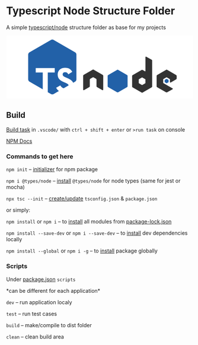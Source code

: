 # Typescript Node Structure Folder

A simple [typescript/node](https://www.npmjs.com/package/ts-node) structure folder as base for my projects

[![ts-node](src/assets/icons/tsnode.svg)](https://www.npmjs.com/package/ts-node)

## Build

[Build task](.vscode/tasks.json) in `.vscode/` with `ctrl + shift + enter` or `>run task` on console

[NPM Docs](https://docs.npmjs.com/)

### Commands to get here

`npm init` – [initializer](https://docs.npmjs.com/cli/v7/commands/npm-init/) for npm package

`npm i @types/node` – [install](https://docs.npmjs.com/cli/v8/commands/npm-install) `@types/node` for node types (same for jest or mocha)

`npx tsc --init` – [create/update](https://www.npmjs.com/package/tsc-init) `tsconfig.json` & `package.json`

or simply:

`npm install` or `npm i` – to [install](https://docs.npmjs.com/cli/v8/commands/npm-install) all modules from [package-lock.json](package-lock.json)

`npm install --save-dev` or `npm i --save-dev` – to [install](https://docs.npmjs.com/cli/v8/commands/npm-install) dev dependencies locally

`npm install --global` or `npm i -g` – to [install](https://docs.npmjs.com/cli/v8/commands/npm-install) package globally

### Scripts

Under [package.json](/package.json) `scripts`

\*can be different for each application\*

`dev` – run application localy

`test` – run test cases

`build` – make/compile to dist folder

`clean` – clean build area
